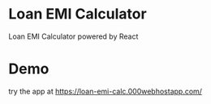 # Loan EMI Calculator
Loan EMI Calculator powered by React

# Demo
try the app at https://loan-emi-calc.000webhostapp.com/

